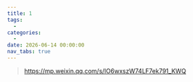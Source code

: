 ```yaml
---
title: 1
tags:
  - 
categories:
  - 
date: 2026-06-14 00:00:00
nav_tabs: true
---
```


> https://mp.weixin.qq.com/s/IO6wxszW74LF7ek791_KWQ

<!-- more -->

## 

